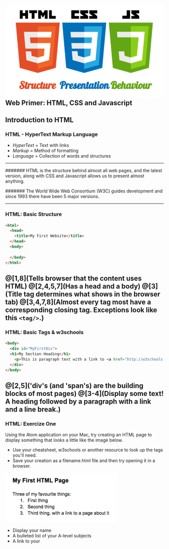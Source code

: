 ![HTML, CSS and Javascript](images/HTML-CSS-JS.png)
Web Primer: HTML, CSS and Javascript
---
## Introduction to HTML

### HTML - HyperText Markup Language

* *HyperText* = Text with links
* *Markup* = Method of formatting
* *Language* = Collection of words and structures

---

####### HTML is the structure behind almost all web pages, and the latest version, along with CSS and Javascript allows us to present almost anything.

####### The World Wide Web Consortium (W3C) guides development and since 1993 there have been 5 major versions.

---
### HTML: Basic Structure

```html
<html>
  <head>
    <title>My First Website</title>
  </head>
  <body>

  </body>
</html>
```
@[1,8](Tells browser that the content uses HTML)
@[2,4,5,7](Has a head and a body)
@[3](Title tag determines what shows in the browser tab)
@[3,4,7,8](Almost every tag most have a corresponding closing tag. Exceptions look like this `<tag/>`.)
---
### HTML: Basic Tags & w3schools
```html
<body>
  <div id="MyFirstDiv">
  <h1>My Section Heading</h1>
    <p>This is paragraph text with a link to <a href="http://w3schools.org" target="_blank">W3Schools</a> which<br/>is a really useful resource.</p>
  </div>
</body>
```
@[2,5]('div's (and 'span's) are the building blocks of most pages)
@[3-4](Display some text! A heading followed by a paragraph with a link and a line break.)
---
### HTML: Exercize One

Using the Atom application on your Mac, try creating an HTML page to display something that looks a little like the image below. 
* Use your cheatsheet, w3schools or another resource to look up the tags you'll need.
* Save your creation as a filename.html file and then try opening it in a browser.

![Ex1 screenshot](images/Ex1-screenshot.png)

* Display your name
* A bulleted list of your A-level subjects
* A link to your
